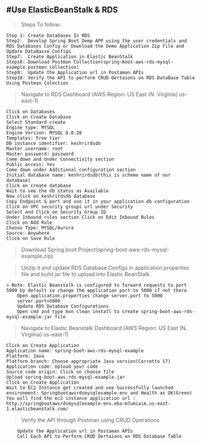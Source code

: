 
#Use ElasticBeanStalk & RDS
-----------------------------------------------------------------------------------------------------------------------------------------------------------------------

> Steps To follow: 
	
	Step 1: Create Databases In RDS
	Step2:  Develop Spring Boot Demp APP using the user credentials and RDS Databases Config or Download the Demo Application Zip File and Update DataBasse Configs
	Step7:  Create Application in Elastic BeanStalk
	Steps8: Download Postman Collection(spring-boot-aws-rds-mysql-example.postman_collection)
	Step9:  Update the Application url in Postaman APIs
	Step10: Verify the API to perform CRUD Oertaions on RDS DataBase Table Using Postman Colection

> Navigate to RDS Dashboard (AWS Region: US East (N. Virginia) us-east-1)
	
	Click on Databases
	Click on Create Database
	Select Standard create
	Engine type: MYSQL
	Engine Version: MYSQL 8.0.28
	Templates: Free tier
	DB instance identifier: keshrirdsdb
	Master username: root
	Master password: password
	Come down and Under Connectivity section
	Public access: Yes
	Come down under Additional configuration section
	Initial database name: keshrirdsdb(this is schema name of our database)
	Click on create database
	Wait to see the db status as Available
	Now click on keshrirdsdb database
	Copy Endpoint & port and use it in your application db configuration
	Click on VPC security groups url under Security
	Select and Click on Security Group ID
	Under Inbound rules section Click on Edit Inbound Rules
	Click on Add Rule
	Choose Type: MYSQL/Aurora
	Source: Anywhere
	Click on Save Rule
	
> Download Spring boot Project(spring-boot-aws-rds-mysql-example.zip). 

> Unzip it and update RDS Database Configs in application.properties file and build jar file to upload into Elastic BeanStalk.
	
	> Note: Elastic Beanstalk is configured to forward requests to port 5000 by default so change the application port to 5000 if not there
		Open application.properties change server.port to 5000
		server.port=5000
		Update RDS Database Configurations
		Open cmd and type mvn clean install to create spring-boot-aws-rds-mysql-example.jar file
		
> Navigate to Elastic Beanstalk Dashboard (AWS Region: US East (N. Virginia) us-east-1)
	
	Click on Create Application
	Application name: spring-boot-aws-rds-mysql-example
	Platform: Java
	Platform branch: Choose appropriate Java version(Corretto 17)
	Application code: Upload your code
	Source code origin: Click on choose file
	Upload spring-boot-aws-rds-mysql-example.jar
	Click on Create Application
	Wait to EC2 Instance get created and see Successfully launched environment: Springbootawsrdsmysqlexample-env and Health as OK(Green)
	You will find the ec2 instance application url : http://springbootawsrdsmysqlexample-env.eba-m7umiaim.us-east-1.elasticbeanstalk.com/
	
> Verify the API through Postman using CRUD Operations
		
		Update the Application url in Postaman APIs
		Call Each API to Perform CRUD Oertaions on RDS Database Table
		
		

